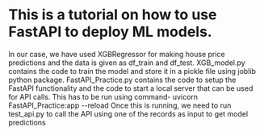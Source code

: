 # This is a tutorial on how to use FastAPI to deploy ML models. #
In our case, we have used XGBRegressor for making house price predictions and the data is given as df_train and df_test.
XGB_model.py contains the code to train the model and store it in a pickle file using joblib python package.
FastAPI_Practice.py contains the code to setup the FastAPI functionality and the code to start a local server that can be used for API calls.
This has to be run using command-
uvicorn FastAPI_Practice:app --reload
Once this is running, we need to run test_api.py to call the API using one of the records as input to get model predictions
